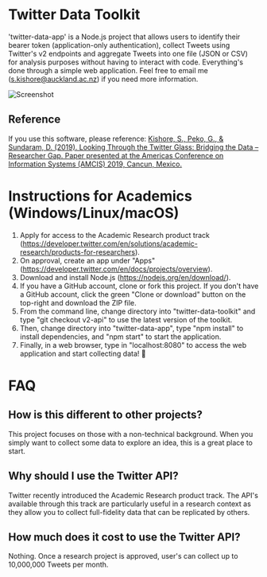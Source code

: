 # Twitter Data Toolkit

'twitter-data-app' is a Node.js project that allows users to identify their bearer token (application-only authentication), collect Tweets using Twitter's v2 endpoints and aggregate Tweets into one file (JSON or CSV) for analysis purposes without having to interact with code. Everything's done through a simple web application. Feel free to email me (<s.kishore@auckland.ac.nz>) if you need more information.

![Screenshot](https://raw.githubusercontent.com/shohil-kishore/twitter-data-collector/master/Other/Data%20Toolkit%20Example.png)

## Reference

If you use this software, please reference: [Kishore, S., Peko, G., & Sundaram, D. (2019). Looking Through the Twitter Glass: Bridging the Data – Researcher Gap. Paper presented at the Americas Conference on Information Systems (AMCIS) 2019, Cancun, Mexico.](https://aisel.aisnet.org/amcis2019/social_computing/social_computing/4/)

# Instructions for Academics (Windows/Linux/macOS)

1. Apply for access to the Academic Research product track (https://developer.twitter.com/en/solutions/academic-research/products-for-researchers).
2. On approval, create an app under "Apps" (https://developer.twitter.com/en/docs/projects/overview).
3. Download and install Node.js (https://nodejs.org/en/download/).
4. If you have a GitHub account, clone or fork this project. If you don't have a GitHub account, click the green "Clone or download" button on the top-right and download the ZIP file.
5. From the command line, change directory into "twitter-data-toolkit" and type "git checkout v2-api" to use the latest version of the toolkit.
6. Then, change directory into "twitter-data-app", type "npm install" to install dependencies, and "npm start" to start the application.
7. Finally, in a web browser, type in "localhost:8080" to access the web application and start collecting data! 🎉

# FAQ

## How is this different to other projects?

This project focuses on those with a non-technical background. When you simply want to collect some data to explore an idea, this is a great place to start.

## Why should I use the Twitter API?

Twitter recently introduced the Academic Research product track. The API's available through this track are particularly useful in a research context as they allow you to collect full-fidelity data that can be replicated by others.

## How much does it cost to use the Twitter API?

Nothing. Once a research project is approved, user's can collect up to 10,000,000 Tweets per month.

